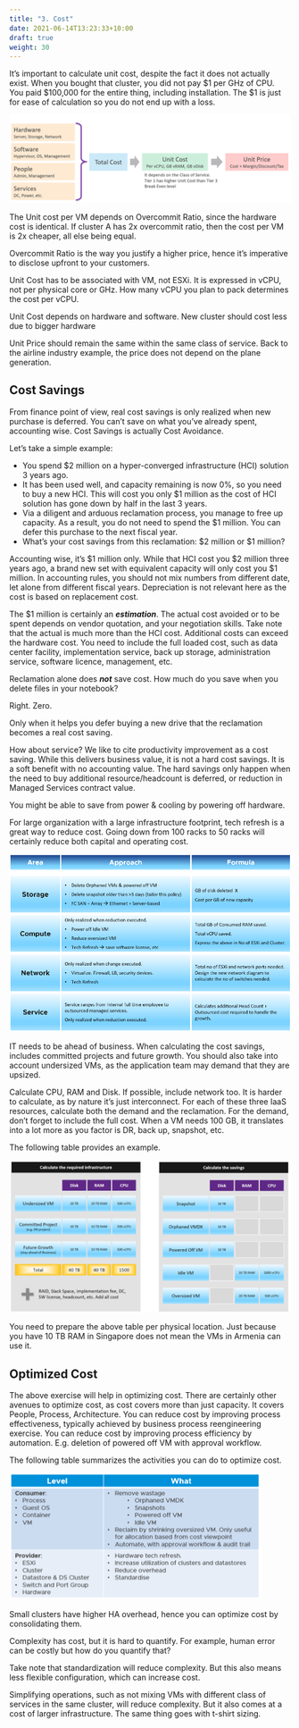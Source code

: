 ```yaml
---
title: "3. Cost"
date: 2021-06-14T13:23:33+10:00
draft: true
weight: 30
---
```


It’s important to calculate unit cost, despite the fact it does not actually exist. When you bought that cluster, you did not pay $1 per GHz of CPU. You paid $100,000 for the entire thing, including installation. The $1 is just for ease of calculation so you do not end up with a loss.

![](1.5.3-fig-1.png)

The Unit cost per VM depends on Overcommit Ratio, since the hardware cost is identical. If cluster A has 2x overcommit ratio, then the cost per VM is 2x cheaper, all else being equal.

Overcommit Ratio is the way you justify a higher price, hence it’s imperative to disclose upfront to your customers. 

Unit Cost has to be associated with VM, not ESXi. It is expressed in vCPU, not per physical core or GHz. How many vCPU you plan to pack determines the cost per vCPU. 

Unit Cost depends on hardware and software. New cluster should cost less due to bigger hardware

Unit Price should remain the same within the same class of service. Back to the airline industry example, the price does not depend on the plane generation.

## Cost Savings

From finance point of view, real cost savings is only realized when new purchase is deferred. You can’t save on what you’ve already spent, accounting wise. Cost Savings is actually Cost Avoidance.

Let’s take a simple example:

- You spend $2 million on a hyper-converged infrastructure (HCI) solution 3 years ago.
- It has been used well, and capacity remaining is now 0%, so you need to buy a new HCI. This will cost you only $1 million as the cost of HCI solution has gone down by half in the last 3 years.
- Via a diligent and arduous reclamation process, you manage to free up capacity. As a result, you do not need to spend the $1 million. You can defer this purchase to the next fiscal year.
- What’s your cost savings from this reclamation: $2 million or $1 million?

Accounting wise, it’s $1 million only. While that HCI cost you $2 million three years ago, a brand new set with equivalent capacity will only cost you $1 million. In accounting rules, you should not mix numbers from different date, let alone from different fiscal years. Depreciation is not relevant here as the cost is based on replacement cost.

The $1 million is certainly an ***estimation***. The actual cost avoided or to be spent depends on vendor quotation, and your negotiation skills. Take note that the actual is much more than the HCI cost. Additional costs can exceed the hardware cost. You need to include the full loaded cost, such as data center facility, implementation service, back up storage, administration service, software licence, management, etc.

Reclamation alone does ***not*** save cost. How much do you save when you delete files in your notebook? 

Right. Zero.

Only when it helps you defer buying a new drive that the reclamation becomes a real cost saving.

How about service? We like to cite productivity improvement as a cost saving. While this delivers business value, it is not a hard cost savings. It is a soft benefit with no accounting value. The hard savings only happen when the need to buy additional resource/headcount is deferred, or reduction in Managed Services contract value.

You might be able to save from power & cooling by powering off hardware. 

For large organization with a large infrastructure footprint, tech refresh is a great way to reduce cost. Going down from 100 racks to 50 racks will certainly reduce both capital and operating cost.

![](1.5.3-fig-2.png)

IT needs to be ahead of business. When calculating the cost savings, includes committed projects and future growth. You should also take into account undersized VMs, as the application team may demand that they are upsized. 

Calculate CPU, RAM and Disk. If possible, include network too. It is harder to calculate, as by nature it’s just interconnect. For each of these three IaaS resources, calculate both the demand and the reclamation. For the demand, don’t forget to include the full cost. When a VM needs 100 GB, it translates into a lot more as you factor is DR, back up, snapshot, etc. 

The following table provides an example. 

![](1.5.3-fig-3.png)

You need to prepare the above table per physical location. Just because you have 10 TB RAM in Singapore does not mean the VMs in Armenia can use it.

## Optimized Cost

The above exercise will help in optimizing cost. There are certainly other avenues to optimize cost, as cost covers more than just capacity. It covers People, Process, Architecture. You can reduce cost by improving process effectiveness, typically achieved by business process reengineering exercise. You can reduce cost by improving process efficiency by automation. E.g. deletion of powered off VM with approval workflow.

The following table summarizes the activities you can do to optimize cost. 

![](1.5.3-fig-4.png)

Small clusters have higher HA overhead, hence you can optimize cost by consolidating them.

Complexity has cost, but it is hard to quantify. For example, human error can be costly but how do you quantify that? 

Take note that standardization will reduce complexity. But this also means less flexible configuration, which can increase cost. 

Simplifying operations, such as not mixing VMs with different class of services in the same cluster, will reduce complexity. But it also comes at a cost of larger infrastructure. The same thing goes with t-shirt sizing.